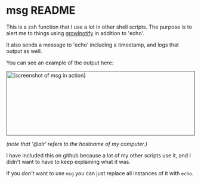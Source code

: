 # msg README

This is a zsh function that I use a lot in other shell scripts. The purpose is to alert me to things using
[growlnotify][] in addition to 'echo'.

It also sends a message to 'echo' including a timestamp, and logs that output as well.

You can see an example of the output here:

<img style="border: outset 1px grey" alt='[screenshot of msg in action]' src="https://raw.github.com/tjluoma/msg/master/msg.jpg" width="586" height="171" border="0" />

*(note that '@air' refers to the hostname of my computer.)*

I have included this on github because a lot of my other scripts use it, and I didn't want to have to keep explaining what it was.

If you *don't* want to use `msg` you can just replace all instances of it with `echo`.

[growlnotify]: http://growl.info/extras.php#growlnotify


